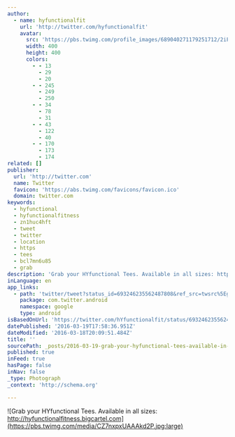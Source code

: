 ```yaml
---
author:
  - name: hyfunctionalfit
    url: 'http://twitter.com/hyfunctionalfit'
    avatar:
      src: 'https://pbs.twimg.com/profile_images/689040271179251712/2iF1s734_400x400.jpg'
      width: 400
      height: 400
      colors:
        - - 13
          - 29
          - 20
        - - 245
          - 249
          - 250
        - - 34
          - 78
          - 31
        - - 43
          - 122
          - 40
        - - 170
          - 173
          - 174
related: []
publisher:
  url: 'http://twitter.com'
  name: Twitter
  favicon: 'https://abs.twimg.com/favicons/favicon.ico'
  domain: twitter.com
keywords:
  - hyfunctional
  - hyfunctionalfitness
  - zn1huc4hft
  - tweet
  - twitter
  - location
  - https
  - tees
  - bcl7mn6u85
  - grab
description: 'Grab your HYfunctional Tees. Available in all sizes: http://hyfunctionalfitness.bigcartel.com'
inLanguage: en
app_links:
  - path: 'twitter/tweet?status_id=693246235562487808&ref_src=twsrc%5Egoogle%7Ctwcamp%5Eandroidseo%7Ctwgr%5Estatus%7Ctwterm%5E693246235562487808'
    package: com.twitter.android
    namespace: google
    type: android
isBasedOnUrl: 'https://twitter.com/hYfunctionalfit/status/693246235562487808'
datePublished: '2016-03-19T17:58:36.951Z'
dateModified: '2016-03-18T20:09:51.484Z'
title: ''
sourcePath: _posts/2016-03-19-grab-your-hyfunctional-tees-available-in-all-sizes-http.md
published: true
inFeed: true
hasPage: false
inNav: false
_type: Photograph
_context: 'http://schema.org'

---
```

![Grab your HYfunctional Tees. Available in all sizes: http://hyfunctionalfitness.bigcartel.com](https://pbs.twimg.com/media/CZ7nxpxUAAAkd2P.jpg:large)